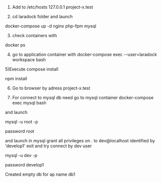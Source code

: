 1) Add to /etc/hosts
127.0.0.1 project-x.test

2) cd laradock folder and launch

docker-compose up -d nginx php-fpm mysql

3) check containers with 

docker ps


4) go to application container with
docker-compose exec --user=laradock workspace bash

5)Execute
 compose install

npm install

6) Go to browser by adress project-x.test


7) For connect to mysql db need go to mysql container
docker-compose exec mysql bash

and launch

mysql -u root -p

password root

and launch in mysql
grant all privileges on *.* to dev@localhost identified by 'develop1'
exit and try connect by dev user

mysql -u dev -p

password develop1

Created empty db for ap name db1
 


